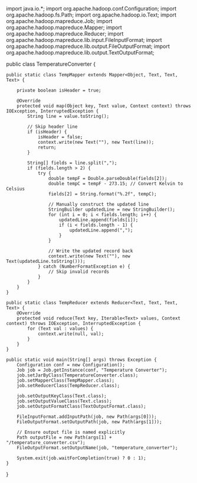 import java.io.*;
import org.apache.hadoop.conf.Configuration;
import org.apache.hadoop.fs.Path;
import org.apache.hadoop.io.Text;
import org.apache.hadoop.mapreduce.Job;
import org.apache.hadoop.mapreduce.Mapper;
import org.apache.hadoop.mapreduce.Reducer;
import org.apache.hadoop.mapreduce.lib.input.FileInputFormat;
import org.apache.hadoop.mapreduce.lib.output.FileOutputFormat;
import org.apache.hadoop.mapreduce.lib.output.TextOutputFormat;

public class TemperatureConverter {

    public static class TempMapper extends Mapper<Object, Text, Text, Text> {

        private boolean isHeader = true;

        @Override
        protected void map(Object key, Text value, Context context) throws IOException, InterruptedException {
            String line = value.toString();

            // Skip header line
            if (isHeader) {
                isHeader = false;
                context.write(new Text(""), new Text(line));
                return;
            }

            String[] fields = line.split(",");
            if (fields.length > 2) {
                try {
                    double tempF = Double.parseDouble(fields[2]);
                    double tempC = tempF - 273.15; // Convert Kelvin to Celsius
                    fields[2] = String.format("%.2f", tempC);

                    // Manually construct the updated line
                    StringBuilder updatedLine = new StringBuilder();
                    for (int i = 0; i < fields.length; i++) {
                        updatedLine.append(fields[i]);
                        if (i < fields.length - 1) {
                            updatedLine.append(",");
                        }
                    }

                    // Write the updated record back
                    context.write(new Text(""), new Text(updatedLine.toString()));
                } catch (NumberFormatException e) {
                    // Skip invalid records
                }
            }
        }
    }

    public static class TempReducer extends Reducer<Text, Text, Text, Text> {
        @Override
        protected void reduce(Text key, Iterable<Text> values, Context context) throws IOException, InterruptedException {
            for (Text val : values) {
                context.write(null, val);
            }
        }
    }

    public static void main(String[] args) throws Exception {
        Configuration conf = new Configuration();
        Job job = Job.getInstance(conf, "Temperature Converter");
        job.setJarByClass(TemperatureConverter.class);
        job.setMapperClass(TempMapper.class);
        job.setReducerClass(TempReducer.class);

        job.setOutputKeyClass(Text.class);
        job.setOutputValueClass(Text.class);
        job.setOutputFormatClass(TextOutputFormat.class);

        FileInputFormat.addInputPath(job, new Path(args[0]));
        FileOutputFormat.setOutputPath(job, new Path(args[1]));

        // Ensure output file is named explicitly
        Path outputFile = new Path(args[1] + "/temperature_converter.csv");
        FileOutputFormat.setOutputName(job, "temperature_converter");

        System.exit(job.waitForCompletion(true) ? 0 : 1);
    }
}
